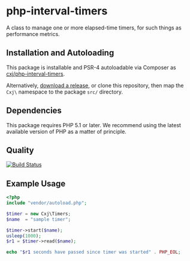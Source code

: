 # php-interval-timers
A class to manage one or more elapsed-time timers, for such things as performance metrics.

## Installation and Autoloading

This package is installable and PSR-4 autoloadable via Composer as
[cxj/php-interval-timers](https://packagist.org/packages/cxj/php-interval-timers).

Alternatively, [download a release](https://github.com/cxj/php-interval-timers/releases), 
or clone this repository, then map the
`Cxj\` namespace to the package `src/` directory.

## Dependencies

This package requires PHP 5.1 or later. We recommend using the latest available version of PHP as a matter of principle.

## Quality

[![Build Status](https://travis-ci.org/cxj/php-interval-timers.png?branch=master)](https://travis-ci.org/cxj/php-interval-timers)

## Example Usage

```php
<?php
include "vendor/autoload.php";

$timer = new Cxj\Timers;
$name  = "sample timer";

$timer->start($name);
usleep(1000);
$r1 = $timer->read($name);

echo "$r1 seconds have passed since timer was started" . PHP_EOL;

```
